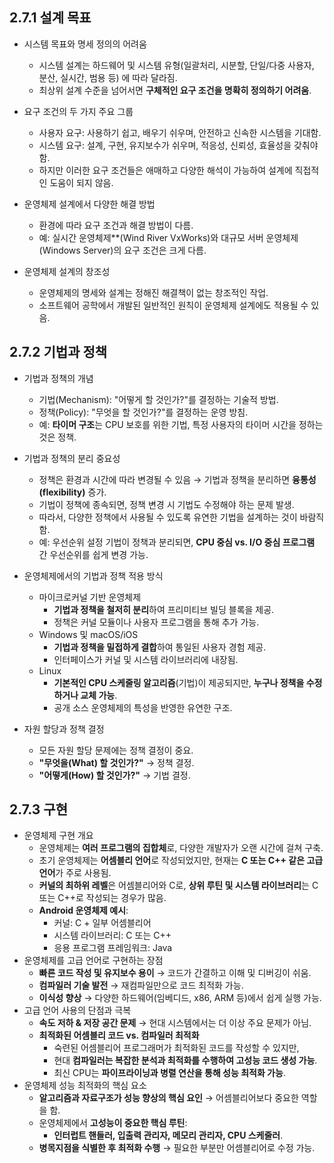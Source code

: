 ## 2.7.1 설계 목표
- 시스템 목표와 명세 정의의 어려움
    
    - 시스템 설계는 하드웨어 및 시스템 유형(일괄처리, 시분할, 단일/다중 사용자, 분산, 실시간, 범용 등) 에 따라 달라짐.
    - 최상위 설계 수준을 넘어서면 **구체적인 요구 조건을 명확히 정의하기 어려움**.
- 요구 조건의 두 가지 주요 그룹
    - 사용자 요구: 사용하기 쉽고, 배우기 쉬우며, 안전하고 신속한 시스템을 기대함.
    - 시스템 요구: 설계, 구현, 유지보수가 쉬우며, 적응성, 신뢰성, 효율성을 갖춰야 함.
    - 하지만 이러한 요구 조건들은 애매하고 다양한 해석이 가능하여 설계에 직접적인 도움이 되지 않음.
- 운영체제 설계에서 다양한 해결 방법
    - 환경에 따라 요구 조건과 해결 방법이 다름.
    - 예: 실시간 운영체제**(Wind River VxWorks)와 대규모 서버 운영체제(Windows Server)의 요구 조건은 크게 다름.
- 운영체제 설계의 창조성
    - 운영체제의 명세와 설계는 정해진 해결책이 없는 창조적인 작업.
    - 소프트웨어 공학에서 개발된 일반적인 원칙이 운영체제 설계에도 적용될 수 있음.
## 2.7.2 기법과 정책
- 기법과 정책의 개념
    - 기법(Mechanism): "어떻게 할 것인가?"를 결정하는 기술적 방법.
    - 정책(Policy): "무엇을 할 것인가?"를 결정하는 운영 방침.
    - 예: **타이머 구조**는 CPU 보호를 위한 기법, 특정 사용자의 타이머 시간을 정하는 것은 정책.
- 기법과 정책의 분리 중요성
    - 정책은 환경과 시간에 따라 변경될 수 있음 → 기법과 정책을 분리하면 **융통성(flexibility)** 증가.
    - 기법이 정책에 종속되면, 정책 변경 시 기법도 수정해야 하는 문제 발생.
    - 따라서, 다양한 정책에서 사용될 수 있도록 유연한 기법을 설계하는 것이 바람직함.
    - 예: 우선순위 설정 기법이 정책과 분리되면, **CPU 중심 vs. I/O 중심 프로그램** 간 우선순위를 쉽게 변경 가능.
- 운영체제에서의 기법과 정책 적용 방식
    
    - 마이크로커널 기반 운영체제
        - **기법과 정책을 철저히 분리**하여 프리미티브 빌딩 블록을 제공.
        - 정책은 커널 모듈이나 사용자 프로그램을 통해 추가 가능.
    - Windows 및 macOS/iOS
        - **기법과 정책을 밀접하게 결합**하여 통일된 사용자 경험 제공.
        - 인터페이스가 커널 및 시스템 라이브러리에 내장됨.
    - Linux
        - **기본적인 CPU 스케줄링 알고리즘**(기법)이 제공되지만, **누구나 정책을 수정하거나 교체 가능**.
        - 공개 소스 운영체제의 특성을 반영한 유연한 구조.
- 자원 할당과 정책 결정
    - 모든 자원 할당 문제에는 정책 결정이 중요.
    - **"무엇을(What) 할 것인가?"** → 정책 결정.
    - **"어떻게(How) 할 것인가?"** → 기법 결정.

## 2.7.3 구현
- 운영체제 구현 개요
    - 운영체제는 **여러 프로그램의 집합체**로, 다양한 개발자가 오랜 시간에 걸쳐 구축.
    - 초기 운영체제는 **어셈블리 언어**로 작성되었지만, 현재는 **C 또는 C++ 같은 고급 언어**가 주로 사용됨.
    - **커널의 최하위 레벨**은 어셈블리어와 C로, **상위 루틴 및 시스템 라이브러리**는 C 또는 C++로 작성되는 경우가 많음.
    - **Android 운영체제 예시**:
        - 커널: C + 일부 어셈블리어
        - 시스템 라이브러리: C 또는 C++
        - 응용 프로그램 프레임워크: Java
- 운영체제를 고급 언어로 구현하는 장점
    - **빠른 코드 작성 및 유지보수 용이** → 코드가 간결하고 이해 및 디버깅이 쉬움.
    - **컴파일러 기술 발전** → 재컴파일만으로 코드 최적화 가능.
    - **이식성 향상** → 다양한 하드웨어(임베디드, x86, ARM 등)에서 쉽게 실행 가능.
- 고급 언어 사용의 단점과 극복
    - **속도 저하 & 저장 공간 문제** → 현대 시스템에서는 더 이상 주요 문제가 아님.
    - **최적화된 어셈블리 코드 vs. 컴파일러 최적화**
        - 숙련된 어셈블리어 프로그래머가 최적화된 코드를 작성할 수 있지만,
        - 현대 **컴파일러는 복잡한 분석과 최적화를 수행하여 고성능 코드 생성 가능**.
        - 최신 CPU는 **파이프라이닝과 병렬 연산을 통해 성능 최적화 가능**.
- 운영체제 성능 최적화의 핵심 요소
    - **알고리즘과 자료구조가 성능 향상의 핵심 요인** → 어셈블리어보다 중요한 역할을 함.
    - 운영체제에서 **고성능이 중요한 핵심 루틴**:
        - **인터럽트 핸들러, 입출력 관리자, 메모리 관리자, CPU 스케줄러**.
    - **병목지점을 식별한 후 최적화 수행** → 필요한 부분만 어셈블리어로 수정 가능.